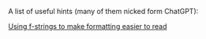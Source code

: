 A list of useful hints (many of them nicked form ChatGPT):

[Using f-strings to make formatting easier to read](./f-strings)
